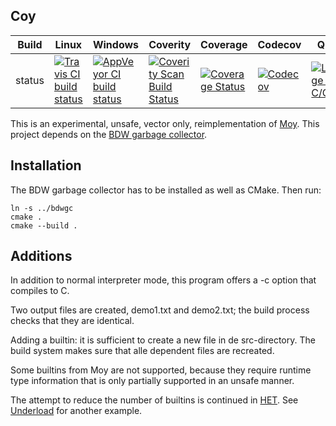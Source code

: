 Coy
---

Build|Linux|Windows|Coverity|Coverage|Codecov|Quality|Alerts
---|---|---|---|---|---|---|---
status|[![Travis CI build status](https://travis-ci.org/Wodan58/Coy.svg?branch=master)](https://travis-ci.org/Wodan58/Coy)|[![AppVeyor CI build status](https://ci.appveyor.com/api/projects/status/github/Wodan58/Coy?branch=master&svg=true)](https://ci.appveyor.com/project/Wodan58/Coy)|[![Coverity Scan Build Status](https://img.shields.io/coverity/scan/14634.svg)](https://scan.coverity.com/projects/wodan58-coy)|[![Coverage Status](https://coveralls.io/repos/github/Wodan58/Coy/badge.svg?branch=master)](https://coveralls.io/github/Wodan58/Coy?branch=master)|[![Codecov](https://codecov.io/gh/Wodan58/Coy/branch/master/graph/badge.svg)](https://codecov.io/gh/Wodan58/Coy)|[![Language grade: C/C++](https://img.shields.io/lgtm/grade/cpp/g/Wodan58/Coy.svg?logo=lgtm&logoWidth=18)](https://lgtm.com/projects/g/Wodan58/Coy/context:cpp)|[![Alerts](https://img.shields.io/lgtm/alerts/g/Wodan58/Coy.svg?logo=lgtm&logoWidth=18)](https://lgtm.com/projects/g/Wodan58/Coy/alerts)

This is an experimental, unsafe, vector only, reimplementation of
[Moy](https://github.com/Wodan58/Moy). This project depends on the
[BDW garbage collector](https://github.com/ivmai/bdwgc).

Installation
------------

The BDW garbage collector has to be installed as well as CMake. Then run:

    ln -s ../bdwgc
    cmake .
    cmake --build .

Additions
---------

In addition to normal interpreter mode, this program offers a -c option that
compiles to C.

Two output files are created, demo1.txt and demo2.txt; the build process checks
that they are identical.

Adding a builtin: it is sufficient to create a new file in de src-directory.
The build system makes sure that alle dependent files are recreated.

Some builtins from Moy are not supported, because they require runtime type
information that is only partially supported in an unsafe manner.

The attempt to reduce the number of builtins is continued in
[HET](https://github.com/Wodan58/HET).
See [Underload](https://esolangs.org/wiki/Underload) for another
example.
